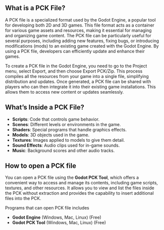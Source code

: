 ## What is a PCK File?

A PCK file is a specialized format used by the Godot Engine, a popular tool for developing both 2D and 3D games. This file format acts as a container for various game assets and resources, making it essential for managing and organizing game content. The PCK file can be particularly useful for several purposes, including adding new features, fixing bugs, or introducing modifications (mods) to an existing game created with the Godot Engine. By using a PCK file, developers can efficiently update and enhance their games.

To create a PCK file in the Godot Engine, you need to go to the Project menu, select Export, and then choose Export PCK/Zip. This process compiles all the resources from your game into a single file, simplifying distribution and updates. Once generated, a PCK file can be shared with players who can then integrate it into their existing game installations. This allows them to access new content or updates seamlessly.

## What’s Inside a PCK File?

-   **Scripts**: Code that controls game behavior.
-   **Scenes**: Different levels or environments in the game.
-   **Shaders**: Special programs that handle graphics effects.
-   **Models**: 3D objects used in the game.
-   **Textures**: Images applied to models to give them detail.
-   **Sound Effects**: Audio clips used for in-game sounds.
-   **Music**: Background scores and other audio tracks.

## How to open a PCK file

You can open a PCK file using the **Godot PCK Tool**, which offers a convenient way to access and manage its contents, including game scripts, textures, and other resources. It allows you to view and list the files inside the PCK without extraction and provides the capability to insert additional files into the PCK.

Programs that can open PCK file includes

- **Godot Engine** (Windows, Mac, Linux) (Free)
- **Godot PCK Tool** (Windows, Mac, Linux) (Free)
